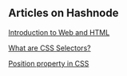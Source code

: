## Articles on Hashnode

[Introduction to Web and HTML](https://prashantlakra.hashnode.dev/introduction-to-web-and-html)

[What are CSS Selectors?](https://prashantlakra.hashnode.dev/what-are-css-selectors)

[Position property in CSS](https://prashantlakra.hashnode.dev/position-property-in-css)

